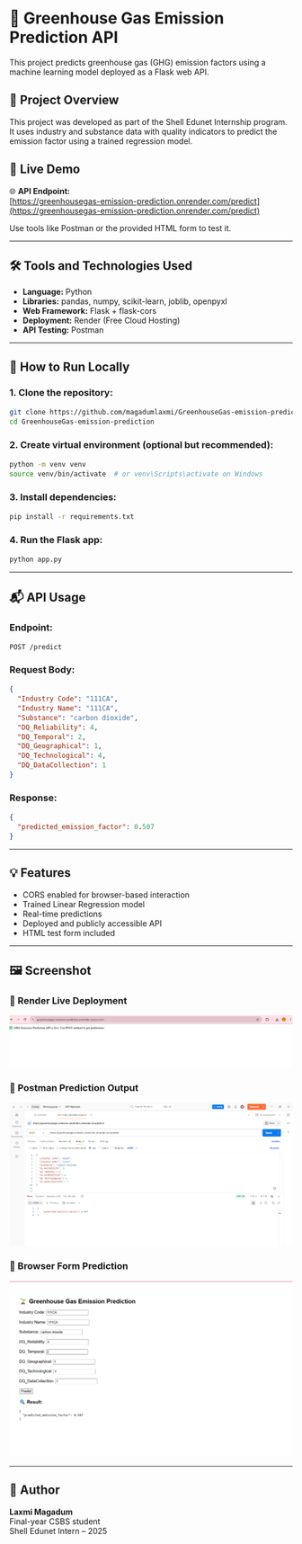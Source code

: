 
# 🌱 Greenhouse Gas Emission Prediction API

This project predicts greenhouse gas (GHG) emission factors using a machine learning model deployed as a Flask web API.

## 📌 Project Overview

This project was developed as part of the Shell Edunet Internship program. It uses industry and substance data with quality indicators to predict the emission factor using a trained regression model.

## 🚀 Live Demo

🌐 **API Endpoint:**  
[https://greenhousegas-emission-prediction.onrender.com/predict](https://greenhousegas-emission-prediction.onrender.com/predict)

Use tools like Postman or the provided HTML form to test it.

---

## 🛠 Tools and Technologies Used

- **Language:** Python
- **Libraries:** pandas, numpy, scikit-learn, joblib, openpyxl
- **Web Framework:** Flask + flask-cors
- **Deployment:** Render (Free Cloud Hosting)
- **API Testing:** Postman

---

## 🔧 How to Run Locally

### 1. Clone the repository:
```bash
git clone https://github.com/magadumlaxmi/GreenhouseGas-emission-prediction.git
cd GreenhouseGas-emission-prediction
```

### 2. Create virtual environment (optional but recommended):
```bash
python -m venv venv
source venv/bin/activate  # or venv\Scripts\activate on Windows
```

### 3. Install dependencies:
```bash
pip install -r requirements.txt
```

### 4. Run the Flask app:
```bash
python app.py
```

---

## 📬 API Usage

### Endpoint:
```
POST /predict
```

### Request Body:
```json
{
  "Industry Code": "111CA",
  "Industry Name": "111CA",
  "Substance": "carbon dioxide",
  "DQ_Reliability": 4,
  "DQ_Temporal": 2,
  "DQ_Geographical": 1,
  "DQ_Technological": 4,
  "DQ_DataCollection": 1
}
```

### Response:
```json
{
  "predicted_emission_factor": 0.507
}
```

---

## 💡 Features

- CORS enabled for browser-based interaction
- Trained Linear Regression model
- Real-time predictions
- Deployed and publicly accessible API
- HTML test form included

---

## 🖼 Screenshot 
### 🔹 Render Live Deployment
![Render Deployment](screenshots/render_live_dashboard.png)

### 🔹 Postman Prediction Output
![Postman](screenshots/postman_prediction.png)

### 🔹 Browser Form Prediction
![HTML Form Output](screenshots/html_form_output.png)

---

## 👤 Author

**Laxmi Magadum**  
Final-year CSBS student  
Shell Edunet Intern – 2025

